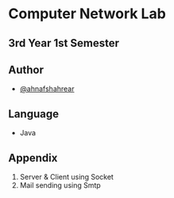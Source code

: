 # Computer Network Lab 
## 3rd Year 1st Semester

## Author

- [@ahnafshahrear](https://github.com/ahnafshahrear)

## Language

- Java

## Appendix

1. Server & Client using Socket
2. Mail sending using Smtp